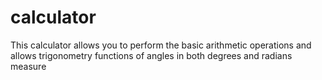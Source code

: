 # calculator
This calculator allows you to perform the basic arithmetic operations and allows trigonometry functions  of angles in both degrees and radians measure 
